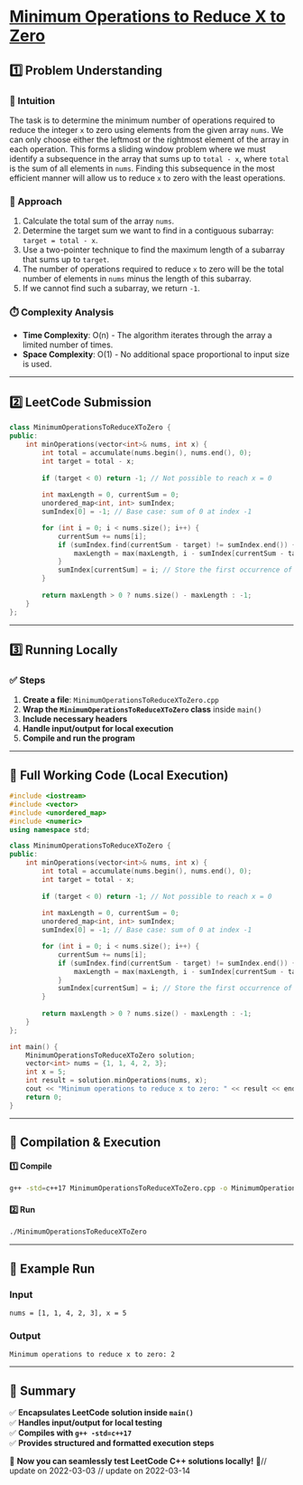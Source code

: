 # **[Minimum Operations to Reduce X to Zero](https://leetcode.com/problems/minimum-operations-to-reduce-x-to-zero/description/)**  

## **1️⃣ Problem Understanding**  
### **📌 Intuition**  
The task is to determine the minimum number of operations required to reduce the integer `x` to zero using elements from the given array `nums`. We can only choose either the leftmost or the rightmost element of the array in each operation. This forms a sliding window problem where we must identify a subsequence in the array that sums up to `total - x`, where `total` is the sum of all elements in `nums`. Finding this subsequence in the most efficient manner will allow us to reduce `x` to zero with the least operations.

### **🚀 Approach**  
1. Calculate the total sum of the array `nums`.
2. Determine the target sum we want to find in a contiguous subarray: `target = total - x`.
3. Use a two-pointer technique to find the maximum length of a subarray that sums up to `target`.
4. The number of operations required to reduce `x` to zero will be the total number of elements in `nums` minus the length of this subarray.
5. If we cannot find such a subarray, we return `-1`.

### **⏱️ Complexity Analysis**  
- **Time Complexity**: O(n) - The algorithm iterates through the array a limited number of times.  
- **Space Complexity**: O(1) - No additional space proportional to input size is used.

---  

## **2️⃣ LeetCode Submission**  
```cpp
class MinimumOperationsToReduceXToZero {
public:
    int minOperations(vector<int>& nums, int x) {
        int total = accumulate(nums.begin(), nums.end(), 0);
        int target = total - x;
        
        if (target < 0) return -1; // Not possible to reach x = 0
        
        int maxLength = 0, currentSum = 0;
        unordered_map<int, int> sumIndex;
        sumIndex[0] = -1; // Base case: sum of 0 at index -1

        for (int i = 0; i < nums.size(); i++) {
            currentSum += nums[i];
            if (sumIndex.find(currentSum - target) != sumIndex.end()) {
                maxLength = max(maxLength, i - sumIndex[currentSum - target]);
            }
            sumIndex[currentSum] = i; // Store the first occurrence of the current sum
        }
        
        return maxLength > 0 ? nums.size() - maxLength : -1;
    }
};
```  

---  

## **3️⃣ Running Locally**  
### **✅ Steps**  
1. **Create a file**: `MinimumOperationsToReduceXToZero.cpp`  
2. **Wrap the `MinimumOperationsToReduceXToZero` class** inside `main()`  
3. **Include necessary headers**  
4. **Handle input/output for local execution**  
5. **Compile and run the program**  

---  

## **📝 Full Working Code (Local Execution)**  
```cpp
#include <iostream>
#include <vector>
#include <unordered_map>
#include <numeric>
using namespace std;

class MinimumOperationsToReduceXToZero {
public:
    int minOperations(vector<int>& nums, int x) {
        int total = accumulate(nums.begin(), nums.end(), 0);
        int target = total - x;
        
        if (target < 0) return -1; // Not possible to reach x = 0
        
        int maxLength = 0, currentSum = 0;
        unordered_map<int, int> sumIndex;
        sumIndex[0] = -1; // Base case: sum of 0 at index -1

        for (int i = 0; i < nums.size(); i++) {
            currentSum += nums[i];
            if (sumIndex.find(currentSum - target) != sumIndex.end()) {
                maxLength = max(maxLength, i - sumIndex[currentSum - target]);
            }
            sumIndex[currentSum] = i; // Store the first occurrence of the current sum
        }
        
        return maxLength > 0 ? nums.size() - maxLength : -1;
    }
};

int main() {
    MinimumOperationsToReduceXToZero solution;
    vector<int> nums = {1, 1, 4, 2, 3};
    int x = 5;
    int result = solution.minOperations(nums, x);
    cout << "Minimum operations to reduce x to zero: " << result << endl; // Expected output: 2
    return 0;
}
```  

---  

## **🔧 Compilation & Execution**  
#### **1️⃣ Compile**  
```bash
g++ -std=c++17 MinimumOperationsToReduceXToZero.cpp -o MinimumOperationsToReduceXToZero
```  

#### **2️⃣ Run**  
```bash
./MinimumOperationsToReduceXToZero
```  

---  

## **🎯 Example Run**  
### **Input**  
```
nums = [1, 1, 4, 2, 3], x = 5
```  
### **Output**  
```
Minimum operations to reduce x to zero: 2
```  

---  

## **📌 Summary**  
✅ **Encapsulates LeetCode solution inside `main()`**  
✅ **Handles input/output for local testing**  
✅ **Compiles with `g++ -std=c++17`**  
✅ **Provides structured and formatted execution steps**  

🚀 **Now you can seamlessly test LeetCode C++ solutions locally!** 🚀// update on 2022-03-03
// update on 2022-03-14
